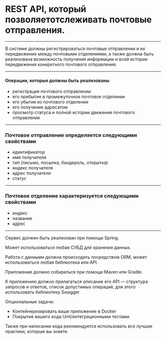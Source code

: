 # REST API, который позволяетотслеживать почтовые отправления.

___

В системе должны регистрироваться почтовые
отправления и их передвижение
между почтовыми отделениями, а также должна быть
реализована возможность получения информации и
всей истории передвижения конкретного почтового
отправления.
___

#### Операции, которые должны быть реализованы
-	 регистрация почтового отправлении
-	 его прибытие в промежуточное почтовое отделении
-	 его убытие из почтового отделении
-	 его получение адресатом
-	 просмотр статуса и полной истории движения почтового отправления
___


### Почтовое отправление определяется следующими свойствами
-	 идентификатор
-	 имя получателя
-	 тип (письмо, посылка, бандероль, открытка)
-	 индекс получателя
-	 адрес получателя
-	 статус
___

### Почтовое отделение характеризуется следующими свойствами
-	 индекс
-	 название
-	 адрес
___

Сервис должен быть реализован при помощи Spring.

Может использоваться любая СУБД для хранения
данных.

Работа с данными должна происходить посредством
ORM, может использоваться любая библиотека или
API.

Приложение должно собираться при помощи Maven
или Gradle.

К приложению должно прилагаться описание его API —
структура запросов и ответов, список допустимых
операций, для этого использовать библиотеку Swagger

Опциональные задачи:
-	Контейнеризировать ваше приложение в Docker
-	Покрытие вашего кода Unit/интеграционными тестами


Также при написании кода рекомендуется использовать все лучшие практики, которые вы знаете. 	
